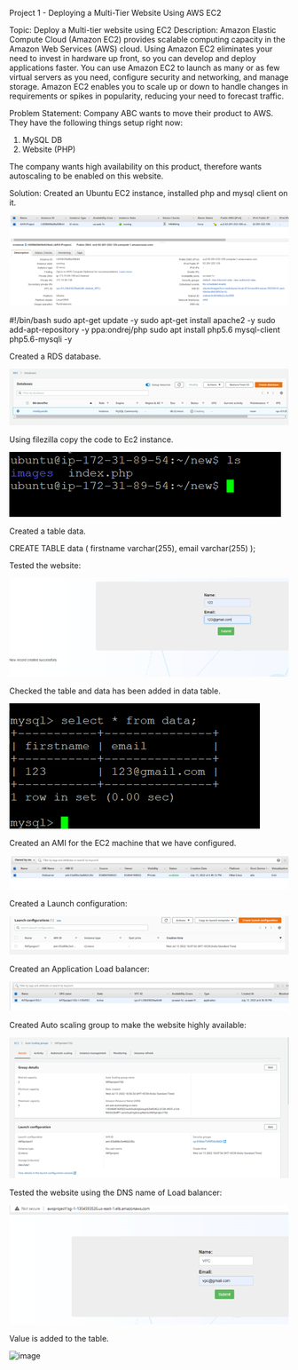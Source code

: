 
Project 1 - Deploying a Multi-Tier Website Using AWS EC2

Topic: Deploy a Multi-tier website using EC2 
Description: Amazon Elastic Compute Cloud (Amazon EC2) provides scalable computing capacity in the Amazon Web Services (AWS) cloud. Using Amazon EC2 eliminates your need to invest in hardware up front, so you can develop and deploy applications faster. You can use Amazon EC2 to launch as many or as few virtual servers as you need, configure security and networking, and manage storage. Amazon EC2 enables you to scale up or down to handle changes in requirements or spikes in popularity, reducing your need to forecast traffic. 

Problem Statement: 
Company ABC wants to move their product to AWS. They have the following things setup right now: 
1. MySQL DB 
2. Website (PHP) 

The company wants high availability on this product, therefore wants autoscaling to be enabled on this website. 

Solution:
Created an Ubuntu EC2 instance, installed php and mysql client on it.  

![image](https://github.com/VibhorS1995/Deploying-a-Multi-Tier-Website-Using-AWS-EC2/raw/main/Project/Diagrams/Picture1.png)

#!/bin/bash
sudo apt-get update -y
sudo apt-get install apache2 -y
sudo add-apt-repository -y ppa:ondrej/php
sudo apt install php5.6 mysql-client php5.6-mysqli -y

Created a RDS database.

![image](https://github.com/VibhorS1995/Deploying-a-Multi-Tier-Website-Using-AWS-EC2/raw/main/Project/Diagrams/Picture2.png)
 
Using filezilla copy the code to Ec2 instance.

![image](https://github.com/VibhorS1995/Deploying-a-Multi-Tier-Website-Using-AWS-EC2/raw/main/Project/Diagrams/Picture3.png)


Created a table data.

CREATE TABLE data (
    firstname varchar(255),
    email varchar(255)
);

Tested the website:

![image](https://github.com/VibhorS1995/Deploying-a-Multi-Tier-Website-Using-AWS-EC2/raw/main/Project/Diagrams/Picture4.png)
 

Checked the table and data has been added in data table. 

![image](https://github.com/VibhorS1995/Deploying-a-Multi-Tier-Website-Using-AWS-EC2/raw/main/Project/Diagrams/Picture5.png)  

Created an AMI for the EC2 machine that we have configured.

![image](https://github.com/VibhorS1995/Deploying-a-Multi-Tier-Website-Using-AWS-EC2/raw/main/Project/Diagrams/Picture6.png)  

Created a Launch configuration:

![image](https://github.com/VibhorS1995/Deploying-a-Multi-Tier-Website-Using-AWS-EC2/raw/main/Project/Diagrams/Picture7.png)  

 Created an Application Load balancer:

![image](https://github.com/VibhorS1995/Deploying-a-Multi-Tier-Website-Using-AWS-EC2/raw/main/Project/Diagrams/Picture8.png)  


Created Auto scaling group to make the website highly available:

![image](https://github.com/VibhorS1995/Deploying-a-Multi-Tier-Website-Using-AWS-EC2/raw/main/Project/Diagrams/Picture9.png) 


Tested the website using the DNS name of Load balancer:
  
 ![image](https://github.com/VibhorS1995/Deploying-a-Multi-Tier-Website-Using-AWS-EC2/raw/main/Project/Diagrams/Picture10.png)   

Value is added to the table.

 ![image](https://github.com/VibhorS1995/Deploying-a-Multi-Tier-Website-Using-AWS-EC2/main/Project/Diagrams/Picture11.png) 

 
